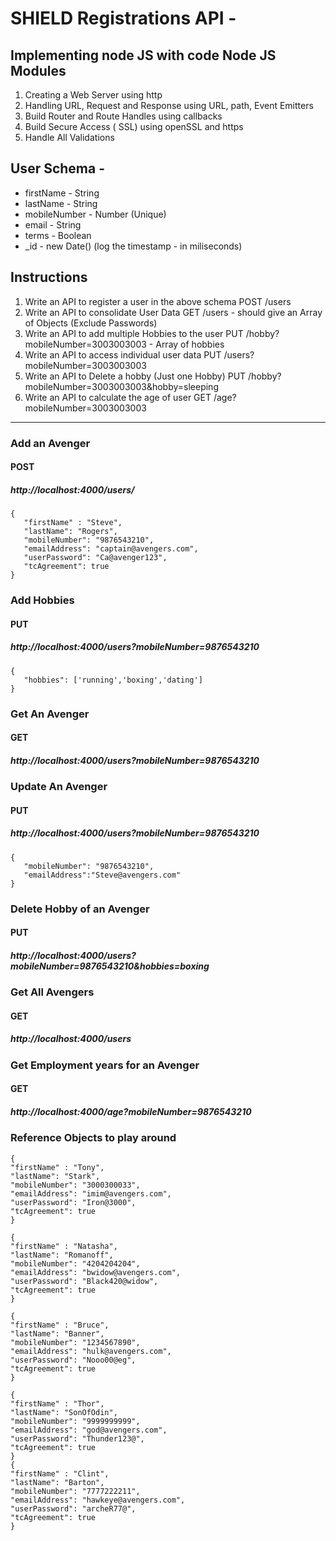 # SHIELD Registrations API -

## Implementing node JS with code Node JS Modules

1. Creating a Web Server using http
2. Handling URL, Request and Response using URL, path, Event Emitters
3. Build Router and Route Handles using callbacks
4. Build Secure Access ( SSL) using openSSL and https
5. Handle All Validations

## User Schema -

* firstName - String
* lastName - String
* mobileNumber - Number (Unique)
* email - String
* terms - Boolean
* _id - new Date() (log the timestamp - in miliseconds)

## Instructions

1. Write an API to register a user in the above schema
   POST /users
2. Write an API to consolidate User Data
   GET /users - should give an Array of Objects (Exclude Passwords)
3. Write an API to add multiple Hobbies to the user
   PUT /hobby?mobileNumber=3003003003 - Array of hobbies
4. Write an API to access individual user data
   PUT /users?mobileNumber=3003003003
5. Write an API to Delete a hobby (Just one Hobby)
   PUT /hobby?mobileNumber=3003003003&hobby=sleeping
6. Write an API to calculate the age of user
   GET /age?mobileNumber=3003003003

---------------------------------------------------------------------------

### Add an Avenger
#### POST 
##### http://localhost:4000/users/
```
{
   "firstName" : "Steve",
   "lastName": "Rogers",
   "mobileNumber": "9876543210",
   "emailAddress": "captain@avengers.com",
   "userPassword": "Ca@avenger123",
   "tcAgreement": true
}
```


### Add Hobbies
#### PUT 
##### http://localhost:4000/users?mobileNumber=9876543210

```
{
   "hobbies": ['running','boxing','dating']
}
```

### Get An Avenger
#### GET
##### http://localhost:4000/users?mobileNumber=9876543210



### Update An Avenger
#### PUT
##### http://localhost:4000/users?mobileNumber=9876543210

```
{
   "mobileNumber": "9876543210",
   "emailAddress":"Steve@avengers.com"
}
```

### Delete Hobby of an Avenger
#### PUT
##### http://localhost:4000/users?mobileNumber=9876543210&hobbies=boxing

### Get All Avengers
#### GET
##### http://localhost:4000/users

### Get Employment years for an Avenger
#### GET
##### http://localhost:4000/age?mobileNumber=9876543210

### Reference Objects to play around
```
{
"firstName" : "Tony",
"lastName": "Stark",
"mobileNumber": "3000300033",
"emailAddress": "imim@avengers.com",
"userPassword": "Iron@3000",
"tcAgreement": true
}

{
"firstName" : "Natasha",
"lastName": "Romanoff",
"mobileNumber": "4204204204",
"emailAddress": "bwidow@avengers.com",
"userPassword": "Black420@widow",
"tcAgreement": true
}

{
"firstName" : "Bruce",
"lastName": "Banner",
"mobileNumber": "1234567890",
"emailAddress": "hulk@avengers.com",
"userPassword": "Nooo00@eg",
"tcAgreement": true
}

{
"firstName" : "Thor",
"lastName": "SonOfOdin",
"mobileNumber": "9999999999",
"emailAddress": "god@avengers.com",
"userPassword": "Thunder123@",
"tcAgreement": true
}
{
"firstName" : "Clint",
"lastName": "Barton",
"mobileNumber": "7777222211",
"emailAddress": "hawkeye@avengers.com",
"userPassword": "archeR77@",
"tcAgreement": true
}

```
